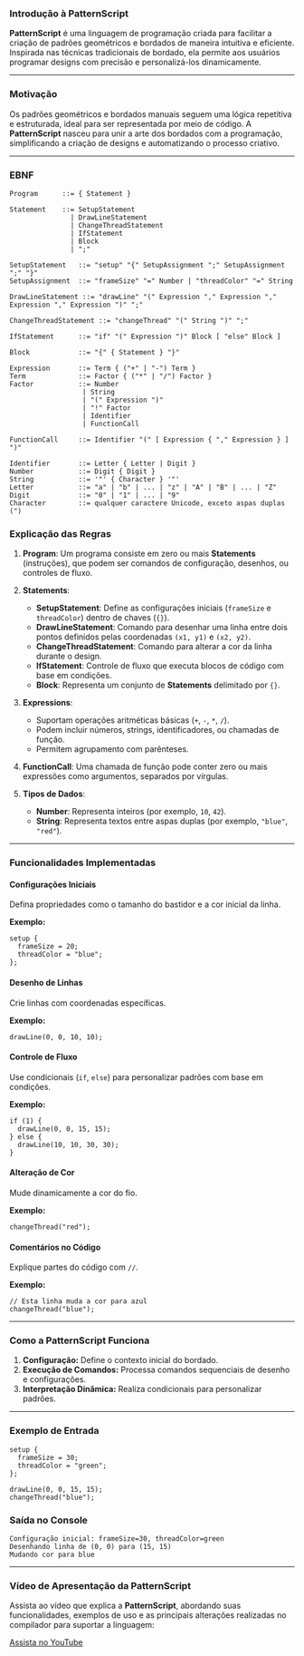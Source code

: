 ### Introdução à PatternScript

**PatternScript** é uma linguagem de programação criada para facilitar a criação de padrões geométricos e bordados de maneira intuitiva e eficiente. Inspirada nas técnicas tradicionais de bordado, ela permite aos usuários programar designs com precisão e personalizá-los dinamicamente.

---

### Motivação

Os padrões geométricos e bordados manuais seguem uma lógica repetitiva e estruturada, ideal para ser representada por meio de código. A **PatternScript** nasceu para unir a arte dos bordados com a programação, simplificando a criação de designs e automatizando o processo criativo.

---
### EBNF
```
Program      ::= { Statement }

Statement    ::= SetupStatement
               | DrawLineStatement
               | ChangeThreadStatement
               | IfStatement
               | Block
               | ";"

SetupStatement   ::= "setup" "{" SetupAssignment ";" SetupAssignment ";" "}"
SetupAssignment  ::= "frameSize" "=" Number | "threadColor" "=" String

DrawLineStatement ::= "drawLine" "(" Expression "," Expression "," Expression "," Expression ")" ";"

ChangeThreadStatement ::= "changeThread" "(" String ")" ";"

IfStatement      ::= "if" "(" Expression ")" Block [ "else" Block ]

Block            ::= "{" { Statement } "}"

Expression       ::= Term { ("+" | "-") Term }
Term             ::= Factor { ("*" | "/") Factor }
Factor           ::= Number
                  | String
                  | "(" Expression ")"
                  | "!" Factor
                  | Identifier
                  | FunctionCall

FunctionCall     ::= Identifier "(" [ Expression { "," Expression } ] ")"

Identifier       ::= Letter { Letter | Digit }
Number           ::= Digit { Digit }
String           ::= '"' { Character } '"'
Letter           ::= "a" | "b" | ... | "z" | "A" | "B" | ... | "Z"
Digit            ::= "0" | "1" | ... | "9"
Character        ::= qualquer caractere Unicode, exceto aspas duplas (")
```

### Explicação das Regras

1. **Program**: Um programa consiste em zero ou mais **Statements** (instruções), que podem ser comandos de configuração, desenhos, ou controles de fluxo.

2. **Statements**:
   - **SetupStatement**: Define as configurações iniciais (`frameSize` e `threadColor`) dentro de chaves (`{}`).
   - **DrawLineStatement**: Comando para desenhar uma linha entre dois pontos definidos pelas coordenadas `(x1, y1)` e `(x2, y2)`.
   - **ChangeThreadStatement**: Comando para alterar a cor da linha durante o design.
   - **IfStatement**: Controle de fluxo que executa blocos de código com base em condições.
   - **Block**: Representa um conjunto de **Statements** delimitado por `{}`.

3. **Expressions**:
   - Suportam operações aritméticas básicas (`+`, `-`, `*`, `/`).
   - Podem incluir números, strings, identificadores, ou chamadas de função.
   - Permitem agrupamento com parênteses.

4. **FunctionCall**: Uma chamada de função pode conter zero ou mais expressões como argumentos, separados por vírgulas.

5. **Tipos de Dados**:
   - **Number**: Representa inteiros (por exemplo, `10`, `42`).
   - **String**: Representa textos entre aspas duplas (por exemplo, `"blue"`, `"red"`).

---

### Funcionalidades Implementadas

#### Configurações Iniciais
Defina propriedades como o tamanho do bastidor e a cor inicial da linha.

**Exemplo:**
```pattern
setup {
  frameSize = 20;
  threadColor = "blue";
};
```

#### Desenho de Linhas
Crie linhas com coordenadas específicas.

**Exemplo:**
```pattern
drawLine(0, 0, 10, 10);
```

#### Controle de Fluxo
Use condicionais (`if`, `else`) para personalizar padrões com base em condições.

**Exemplo:**
```pattern
if (1) {
  drawLine(0, 0, 15, 15);
} else {
  drawLine(10, 10, 30, 30);
}
```

#### Alteração de Cor
Mude dinamicamente a cor do fio.

**Exemplo:**
```pattern
changeThread("red");
```

#### Comentários no Código
Explique partes do código com `//`.

**Exemplo:**
```pattern
// Esta linha muda a cor para azul
changeThread("blue");
```

---

### Como a PatternScript Funciona

1. **Configuração:** Define o contexto inicial do bordado.
2. **Execução de Comandos:** Processa comandos sequenciais de desenho e configurações.
3. **Interpretação Dinâmica:** Realiza condicionais para personalizar padrões.

---

### Exemplo de Entrada

```pattern
setup {
  frameSize = 30;
  threadColor = "green";
};

drawLine(0, 0, 15, 15);
changeThread("blue");
```

### Saída no Console

```plaintext
Configuração inicial: frameSize=30, threadColor=green
Desenhando linha de (0, 0) para (15, 15)
Mudando cor para blue
```
---
### Vídeo de Apresentação da PatternScript

Assista ao vídeo que explica a **PatternScript**, abordando suas funcionalidades, exemplos de uso e as principais alterações realizadas no compilador para suportar a linguagem:

[Assista no YouTube](https://youtu.be/sy-0gqu81Dw)
